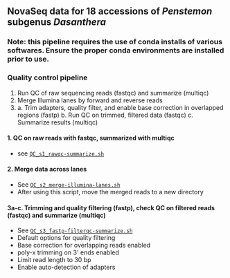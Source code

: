 ## NovaSeq data for 18 accessions of *Penstemon* subgenus *Dasanthera*

### Note: this pipeline requires the use of conda installs of various softwares. Ensure the proper conda environments are installed prior to use.

### Quality control pipeline
1. Run QC of raw sequencing reads (fastqc) and summarize (multiqc)
2. Merge Illumina lanes by forward and reverse reads
3. 
    a. Trim adapters, quality filter, and enable base correction in overlapped regions (fastp)
    b. Run QC on trimmed, filtered data (fastqc)
    c. Summarize results (multiqc)


#### 1. QC on raw reads with fastqc, summarized with multiqc
* see [`QC_s1_rawqc-summarize.sh`](QC_s1_rawqc-summarize.sh)


#### 2. Merge data across lanes
* See [`QC_s2_merge-illumina-lanes.sh`](QC_s2_merge-illumina-lanes.sh)
* After using this script, move the merged reads to a new directory


#### 3a-c. Trimming and quality filtering (fastp), check QC on filtered reads (fastqc) and summarize (multiqc)
* See [`QC_s3_fastp-filterqc-summarize.sh`](QC_s3_fastp-filterqc-summarize.sh)
* Default options for quality filtering
* Base correction for overlapping reads enabled
* poly-x trimming on 3' ends enabled
* Limit read length to 30 bp
* Enable auto-detection of adapters
